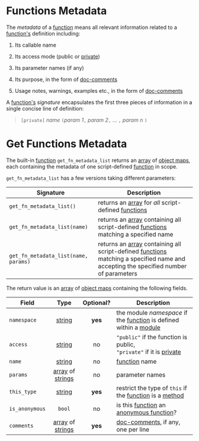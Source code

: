 Functions Metadata
==================
The _metadata_ of a [function](functions/functions.md) means all relevant information related to a
[function's](functions/functions.md) definition including:

1. Its callable name

2. Its access mode (public or [private](modules/export.md))

3. Its parameter names (if any)

4. Its purpose, in the form of [doc-comments](meta/comments.md)

5. Usage notes, warnings, examples etc., in the form of [doc-comments](meta/comments.md)

A [function's](functions/functions.md) _signature_ encapsulates the first three pieces of information in a
single concise line of definition:

> `[private]` _name_ `(`_param 1_`,` _param 2_`,` ... `,` _param n_ `)`


Get Functions Metadata
======================

The built-in [function](functions/functions.md) `get_fn_metadata_list` returns an [array](arrays) of [object
maps](types/object-maps.md), each containing the metadata of one script-defined [function](functions/functions.md)
in scope.

`get_fn_metadata_list` has a few versions taking different parameters:

| Signature                            | Description                                                                                                                                                      |
| ------------------------------------ | ---------------------------------------------------------------------------------------------------------------------------------------------------------------- |
| `get_fn_metadata_list()`             | returns an [array](types/arrays.md) for _all_ script-defined [functions](functions/functions.md)                                                                                 |
| `get_fn_metadata_list(name)`         | returns an [array](types/arrays.md) containing all script-defined [functions](functions/functions.md) matching a specified name                                                  |
| `get_fn_metadata_list(name, params)` | returns an [array](types/arrays.md) containing all script-defined [functions](functions/functions.md) matching a specified name and accepting the specified number of parameters |

The return value is an [array](types/arrays.md) of [object maps](types/object-maps.md) containing the following fields.

| Field          |                       Type                        | Optional? | Description                                                                                                     |
| -------------- | :-----------------------------------------------: | :-------: |-----------------------------------------------------------------------------------------------------------------|
| `namespace`    |            [string](types/strings-chars.md)             |  **yes**  | the module _namespace_ if the [function](functions/functions.md) is defined within a [module](modules/index.md) |
| `access`       |            [string](types/strings-chars.md)             |    no     | `"public"` if the function is public,<br/>`"private"` if it is [private](modules/export.md)                     |
| `name`         |            [string](types/strings-chars.md)             |    no     | [function](functions/functions.md) name                                                                         |
| `params`       | [array](types/arrays.md) of [strings](types/strings-chars.md) |    no     | parameter names                                                                                                 |
| `this_type`    |            [string](types/strings-chars.md)             |  **yes**  | restrict the type of `this` if the [function](functions/functions.md) is a [method](functions/fn-method.md)     |
| `is_anonymous` |                      `bool`                       |    no     | is this [function](functions/functions.md) an [anonymous function](functions/fn-closure.md)?                              |
| `comments`     | [array](types/arrays.md) of [strings](types/strings-chars.md) |  **yes**  | [doc-comments](meta/comments.md), if any, one per line                                                               |
